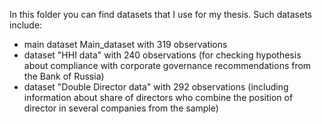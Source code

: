 In this folder you can find datasets that I use for my thesis. Such datasets include: 
- main dataset Main_dataset with 319 observations
- dataset "HHI data" with 240 observations (for checking hypothesis about compliance with corporate governance recommendations from the Bank of Russia)
- dataset "Double Director data" with 292 observations (including information about share of directors who combine the position of director in several companies from the sample)
